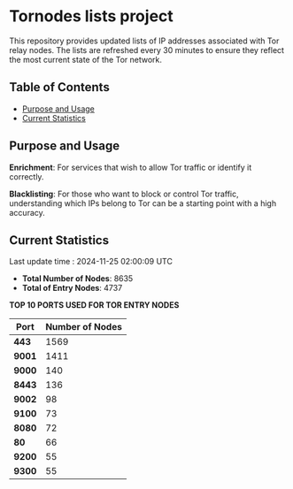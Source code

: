 # Tornodes lists project

This repository provides updated lists of IP addresses associated with Tor relay nodes. The lists are refreshed every 30 minutes to ensure they reflect the most current state of the Tor network.

## Table of Contents

- [Purpose and Usage](#purpose-and-usage)
- [Current Statistics](#current-statistics)


## Purpose and Usage

**Enrichment**: For services that wish to allow Tor traffic or identify it correctly.

**Blacklisting**: For those who want to block or control Tor traffic, understanding which IPs belong to Tor can be a starting point with a high accuracy.

## Current Statistics

Last update time : 2024-11-25 02:00:09 UTC

- **Total Number of Nodes**: 8635
- **Total of Entry Nodes**: 4737

**TOP 10 PORTS USED FOR TOR ENTRY NODES**

| **Port** | **Number of Nodes** |
|------|-----------------|
| **443**   | 1569  |
| **9001**   | 1411  |
| **9000**   | 140  |
| **8443**   | 136  |
| **9002**   | 98  |
| **9100**   | 73  |
| **8080**   | 72  |
| **80**   | 66  |
| **9200**   | 55  |
| **9300**   | 55  |

